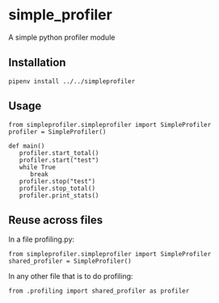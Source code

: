 # simple_profiler
A simple python profiler module

## Installation

    pipenv install ../../simpleprofiler

## Usage

    from simpleprofiler.simpleprofiler import SimpleProfiler
    profiler = SimpleProfiler()

    def main()
       profiler.start_total()
       profiler.start("test")
       while True
          break
       profiler.stop("test")
       profiler.stop_total()
       profiler.print_stats()

## Reuse across files
In a file profiling.py:

    from simpleprofiler.simpleprofiler import SimpleProfiler
    shared_profiler = SimpleProfiler()

In any other file that is to do profiling:

    from .profiling import shared_profiler as profiler
